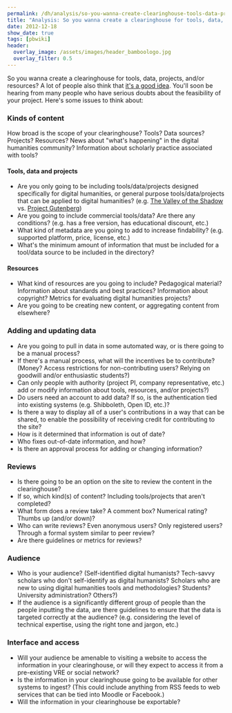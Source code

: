 ```yaml
---
permalink: /dh/analysis/so-you-wanna-create-clearinghouse-tools-data-projects-andor-resources/
title: "Analysis: So you wanna create a clearinghouse for tools, data, projects, and/or resources "
date: 2012-12-18
show_date: true
tags: [pbwiki]
header:
  overlay_image: /assets/images/header_bamboologo.jpg
  overlay_filter: 0.5
---
```

<p>So you wanna create a clearinghouse for tools, data, projects, and/or resources? A lot of people also think that <a href="http://www.quinndombrowski.com/dh/analysis/clearinghouse-tools-data-projects-and-resources">it's a good idea</a>. You'll soon be hearing from many people who have serious doubts about the feasibility of your project. Here's some issues to think about:</p>
<h3>Kinds of content</h3>
<p>How broad is the scope of your clearinghouse? Tools? Data sources? Projects? Resources? News about "what's happening" in the digital humanities community? Information about scholarly practice associated with tools?</p>
<h4>Tools, data and projects</h4>
<ul>
<li>Are you only going to be including tools/data/projects designed specifically for digital humanities, or general purpose tools/data/projects that can be applied to digital humanities? (e.g. <a href="http://valley.lib.virginia.edu/">The Valley of the Shadow</a> vs. <a href="http://www.gutenberg.org">Project Gutenberg</a>)</li>
<li>Are you going to include commercial tools/data? Are there any conditions? (e.g. has a free version, has educational discount, etc.)</li>
<li>What kind of metadata are you going to add to increase findability? (e.g. supported platform, price, license, etc.)
</li>
<li>What's the minimum amount of information that must be included for a tool/data source to be included in the directory?</li>
</ul>
<h4>Resources</h4>
<ul>
<li>What kind of resources are you going to include? Pedagogical material? Information about standards and best practices? Information about copyright? Metrics for evaluating digital humanities projects?</li>
<li>Are you going to be creating new content, or aggregating content from elsewhere?</li>
</ul>
<h3>Adding and updating data</h3>
<ul>
<li>Are you going to pull in data in some automated way, or is there going to be a manual process?</li>
<li>If there's a manual process, what will the incentives be to contribute? (Money? Access restrictions for non-contributing users? Relying on goodwill and/or enthusiastic students?)
</li>
<li>Can only people with authority (project PI, company representative, etc.) add or modify information about tools, resources, and/or projects?)</li>
<li>Do users need an account to add data? If so, is the authentication tied into existing systems (e.g. Shibboleth, Open ID, etc.)?</li>
<li>Is there a way to display all of a user's contributions in a way that can be shared, to enable the possibility of receiving credit for contributing to the site?</li>
<li>How is it determined that information is out of date?</li>
<li>Who fixes out-of-date information, and how?</li>
<li>Is there an approval process for adding or changing information?</li>
</ul>
<h3>Reviews</h3>
<ul>
<li>Is there going to be an option on the site to review the content in the clearinghouse?</li>
<li>If so, which kind(s) of content? Including tools/projects that aren't completed?</li>
<li>What form does a review take? A comment box? Numerical rating? Thumbs up (and/or down)?</li>
<li>Who can write reviews? Even anonymous users? Only registered users? Through a formal system similar to peer review?</li>
<li>Are there guidelines or metrics for reviews?</li>
</ul>
<h3>Audience</h3>
<ul>
<li>Who is your audience? (Self-identified digital humanists? Tech-savvy scholars who don't self-identify as digital humanists? Scholars who are new to using digital humanities tools and methodologies? Students? University administration? Others?)</li>
<li>If the audience is a significantly different group of people than the people inputting the data, are there guidelines to ensure that the data is targeted correctly at the audience? (e.g. considering the level of technical expertise, using the right tone and jargon, etc.)</li>
</ul>
<h3>Interface and access</h3>
<ul>
<li>Will your audience be amenable to visiting a website to access the information in your clearinghouse, or will they expect to access it from a pre-existing VRE or social network?</li>
<li>Is the information in your clearinghouse going to be available for other systems to ingest? (This could include anything from RSS feeds to web services that can be tied into Moodle or Facebook.)</li>
<li>Will the information in your clearinghouse be exportable?</li>
</ul>
